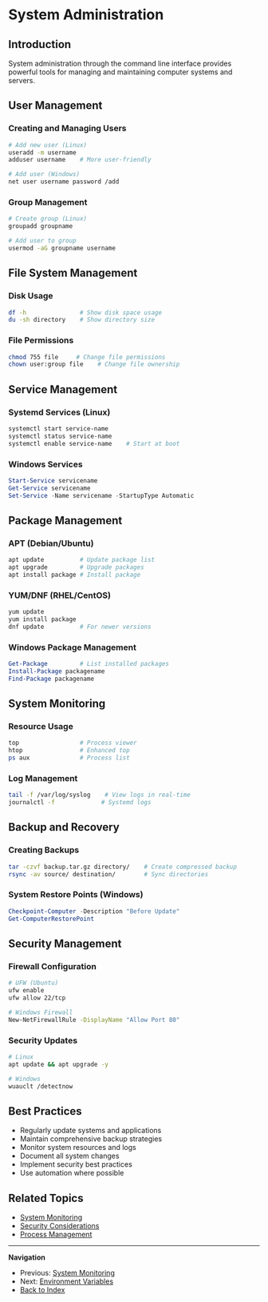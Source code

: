 # System Administration

## Introduction
System administration through the command line interface provides powerful tools for managing and maintaining computer systems and servers.

## User Management

### Creating and Managing Users
```bash
# Add new user (Linux)
useradd -m username
adduser username    # More user-friendly

# Add user (Windows)
net user username password /add
```

### Group Management
```bash
# Create group (Linux)
groupadd groupname

# Add user to group
usermod -aG groupname username
```

## File System Management

### Disk Usage
```bash
df -h               # Show disk space usage
du -sh directory    # Show directory size
```

### File Permissions
```bash
chmod 755 file     # Change file permissions
chown user:group file    # Change file ownership
```

## Service Management

### Systemd Services (Linux)
```bash
systemctl start service-name
systemctl status service-name
systemctl enable service-name    # Start at boot
```

### Windows Services
```powershell
Start-Service servicename
Get-Service servicename
Set-Service -Name servicename -StartupType Automatic
```

## Package Management

### APT (Debian/Ubuntu)
```bash
apt update          # Update package list
apt upgrade         # Upgrade packages
apt install package # Install package
```

### YUM/DNF (RHEL/CentOS)
```bash
yum update
yum install package
dnf update          # For newer versions
```

### Windows Package Management
```powershell
Get-Package         # List installed packages
Install-Package packagename
Find-Package packagename
```

## System Monitoring

### Resource Usage
```bash
top                 # Process viewer
htop                # Enhanced top
ps aux              # Process list
```

### Log Management
```bash
tail -f /var/log/syslog    # View logs in real-time
journalctl -f             # Systemd logs
```

## Backup and Recovery

### Creating Backups
```bash
tar -czvf backup.tar.gz directory/    # Create compressed backup
rsync -av source/ destination/        # Sync directories
```

### System Restore Points (Windows)
```powershell
Checkpoint-Computer -Description "Before Update"
Get-ComputerRestorePoint
```

## Security Management

### Firewall Configuration
```bash
# UFW (Ubuntu)
ufw enable
ufw allow 22/tcp

# Windows Firewall
New-NetFirewallRule -DisplayName "Allow Port 80"
```

### Security Updates
```bash
# Linux
apt update && apt upgrade -y

# Windows
wuauclt /detectnow
```

## Best Practices
- Regularly update systems and applications
- Maintain comprehensive backup strategies
- Monitor system resources and logs
- Document all system changes
- Implement security best practices
- Use automation where possible

## Related Topics
- [System Monitoring](./system-monitoring.md)
- [Security Considerations](../best-practices/security.md)
- [Process Management](./process-management.md)

---

**Navigation**
- Previous: [System Monitoring](./system-monitoring.md)
- Next: [Environment Variables](./environment-variables.md)
- [Back to Index](../index.md)